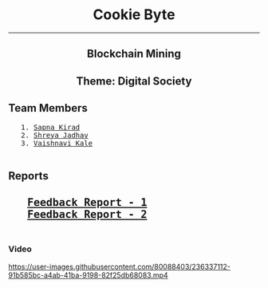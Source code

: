 <div align='center'>
  <h1>Cookie Byte</h1>
  <hr/>
  <h2>Blockchain Mining</h2>
  <h2>Theme: Digital Society</h2>
 </div>
<div>
  <h2>Team Members</h2>
   <pre>
   1. <a href="https://github.com/SapnaKirad03">Sapna Kirad</a>
   2. <a href = "https://github.com/Jadhav-Shreya">Shreya Jadhav</a>
   3. <a href="https://github.com/vaishnavi-3969">Vaishnavi Kale</a>
   </pre>
 <h2>Reports<h2>
   <pre>
   <a href="https://github.com/vaishnavi-3969/Buffer-4.0-1/blob/main/Cookie%20Byte_TY_12/15_days_report_1.docx.pdf">Feedback Report - 1</a>
   <a href="https://github.com/vaishnavi-3969/Buffer-4.0-1/blob/main/Cookie%20Byte_TY_12/Feedback%20Report%20Part-2.pdf">Feedback Report - 2</a>
   </pre>
</div>
   
### Video
https://user-images.githubusercontent.com/80088403/236337112-91b585bc-a4ab-41ba-9198-82f25db68083.mp4
